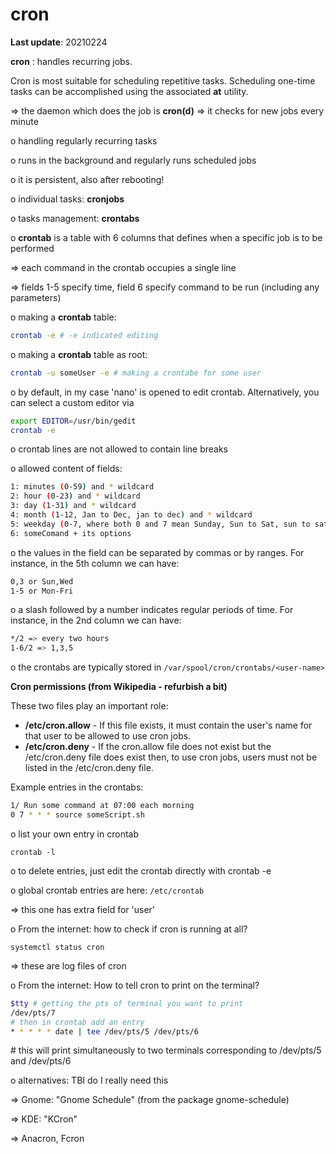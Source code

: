 # cron

**Last update**: 20210224



**cron** : handles recurring jobs.  


Cron is most suitable for scheduling repetitive tasks. Scheduling one-time tasks can be accomplished using the associated **at** utility.



=> the daemon which does the job is **cron(d)**  => it checks for new jobs every minute



o handling regularly recurring tasks

o runs in the background and regularly runs scheduled jobs

o it is persistent, also after rebooting! 

o individual tasks: **cronjobs**

o tasks management: **crontabs**

o **crontab** is a table with 6 columns that defines when a specific job is to be performed

  => each command in the crontab occupies a single line

  => fields 1-5 specify time, field 6 specify command to be run (including any parameters)

o making a **crontab** table:

```bash
crontab -e # -e indicated editing
```

o making a **crontab** table as root:  

```bash
crontab -u someUser -e # making a crontabe for some user
```

o by default, in my case 'nano' is opened to edit crontab. Alternatively, you can select a custom editor via

```bash
export EDITOR=/usr/bin/gedit
crontab -e
```

o crontab lines are not allowed to contain line breaks

o allowed content of fields:

```bash
1: minutes (0-59) and * wildcard
2: hour (0-23) and * wildcard
3: day (1-31) and * wildcard
4: month (1-12, Jan to Dec, jan to dec) and * wildcard
5: weekday (0-7, where both 0 and 7 mean Sunday, Sun to Sat, sun to sat) and * wildcard
6: someComand + its options
```

o the values in the field can be separated by commas or by ranges. For instance, in the 5th column we can have:

```bash
0,3 or Sun,Wed 
1-5 or Mon-Fri
```

o a slash followed by a number indicates regular periods of time. For instance, in the 2nd column we can have:

```bash
*/2 => every two hours
1-6/2 => 1,3,5
```

o the crontabs are typically stored in ```/var/spool/cron/crontabs/<user-name>```



**Cron permissions (from Wikipedia - refurbish a bit)** 

These two files play an important role:

- **/etc/cron.allow** - If this file exists, it must contain the user's name for that user to be allowed to use cron jobs.
- **/etc/cron.deny** - If the cron.allow file does not exist but the /etc/cron.deny file does exist then, to use cron jobs, users must not be listed in the /etc/cron.deny file.



Example entries in the crontabs:

```bash
1/ Run some command at 07:00 each morning
0 7 * * * source someScript.sh
```

o list your own entry in crontab

```crontab -l```

o to delete entries, just edit the crontab directly with crontab -e

o global crontab entries are here: ```/etc/crontab```

=> this one has extra field for 'user'



o From the internet: how to check if cron is running at all?

```systemctl status cron```

=> these are log files of cron



o From the internet: How to tell cron to print on the terminal?

```bash
$tty # getting the pts of terminal you want to print
/dev/pts/7
# then in crontab add an entry
* * * * * date | tee /dev/pts/5 /dev/pts/6
```

\# this will print simultaneously to two terminals corresponding to /dev/pts/5 and /dev/pts/6



o alternatives: TBI do I really need this

=> Gnome: "Gnome Schedule" (from the package gnome-schedule)

=> KDE: "KCron"

=> Anacron, Fcron

